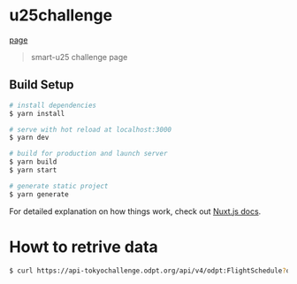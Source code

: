 # u25challenge

[page](https://mizukisonoko.github.io/u25challenge/)

> smart-u25 challenge page

## Build Setup

```bash
# install dependencies
$ yarn install

# serve with hot reload at localhost:3000
$ yarn dev

# build for production and launch server
$ yarn build
$ yarn start

# generate static project
$ yarn generate
```

For detailed explanation on how things work, check out [Nuxt.js docs](https://nuxtjs.org).

# Howt to retrive data 

```sh
$ curl https://api-tokyochallenge.odpt.org/api/v4/odpt:FlightSchedule?odpt:operator=odpt.Operator:ANA&acl:consumerKey=<my key> > assets/data.json
```